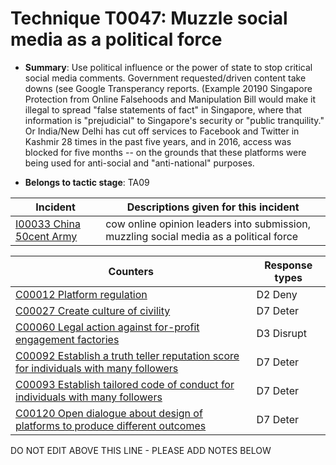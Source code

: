 # Technique T0047: Muzzle social media as a political force

* **Summary**: Use political influence or the power of state to stop critical social media comments. Government requested/driven content take downs (see Google Transperancy reports. (Example 20190 Singapore Protection from Online Falsehoods and Manipulation Bill would make it illegal to spread "false statements of fact" in Singapore, where that information is "prejudicial" to Singapore's security or "public tranquility." Or India/New Delhi has cut off services to Facebook and Twitter in Kashmir 28 times in the past five years, and in 2016, access was blocked for five months -- on the grounds that these platforms were being used for anti-social and "anti-national" purposes.

* **Belongs to tactic stage**: TA09


| Incident | Descriptions given for this incident |
| -------- | -------------------- |
| [I00033 China 50cent Army](../incidents/I00033.md) | cow online opinion leaders into submission, muzzling social media as a political force |



| Counters | Response types |
| -------- | -------------- |
| [C00012 Platform regulation](../counters/C00012.md) | D2 Deny |
| [C00027 Create culture of civility](../counters/C00027.md) | D7 Deter |
| [C00060 Legal action against for-profit engagement factories](../counters/C00060.md) | D3 Disrupt |
| [C00092 Establish a truth teller reputation score for individuals with many followers](../counters/C00092.md) | D7 Deter |
| [C00093 Establish tailored code of conduct for individuals with many followers](../counters/C00093.md) | D7 Deter |
| [C00120 Open dialogue about design of platforms to produce different outcomes](../counters/C00120.md) | D7 Deter |


DO NOT EDIT ABOVE THIS LINE - PLEASE ADD NOTES BELOW